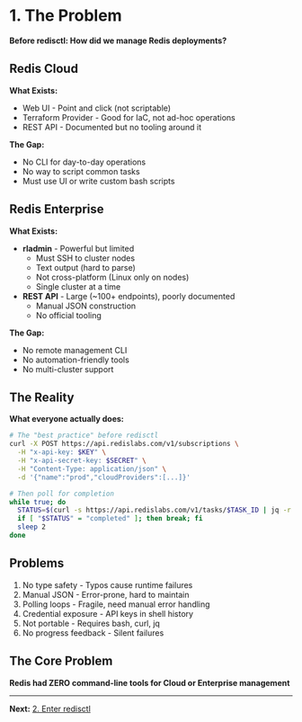 # 1. The Problem

**Before redisctl: How did we manage Redis deployments?**

## Redis Cloud

**What Exists:**
- Web UI - Point and click (not scriptable)
- Terraform Provider - Good for IaC, not ad-hoc operations
- REST API - Documented but no tooling around it

**The Gap:**
- No CLI for day-to-day operations
- No way to script common tasks
- Must use UI or write custom bash scripts

## Redis Enterprise

**What Exists:**
- **rladmin** - Powerful but limited
  - Must SSH to cluster nodes
  - Text output (hard to parse)
  - Not cross-platform (Linux only on nodes)
  - Single cluster at a time
- **REST API** - Large (~100+ endpoints), poorly documented
  - Manual JSON construction
  - No official tooling

**The Gap:**
- No remote management CLI
- No automation-friendly tools
- No multi-cluster support

## The Reality

**What everyone actually does:**

```bash
# The "best practice" before redisctl
curl -X POST https://api.redislabs.com/v1/subscriptions \
  -H "x-api-key: $KEY" \
  -H "x-api-secret-key: $SECRET" \
  -H "Content-Type: application/json" \
  -d '{"name":"prod","cloudProviders":[...]}'

# Then poll for completion
while true; do
  STATUS=$(curl -s https://api.redislabs.com/v1/tasks/$TASK_ID | jq -r '.status')
  if [ "$STATUS" = "completed" ]; then break; fi
  sleep 2
done
```

## Problems

1. No type safety - Typos cause runtime failures
2. Manual JSON - Error-prone, hard to maintain
3. Polling loops - Fragile, need manual error handling
4. Credential exposure - API keys in shell history
5. Not portable - Requires bash, curl, jq
6. No progress feedback - Silent failures

## The Core Problem

**Redis had ZERO command-line tools for Cloud or Enterprise management**

---

**Next:** [2. Enter redisctl](./02-solution.md)
